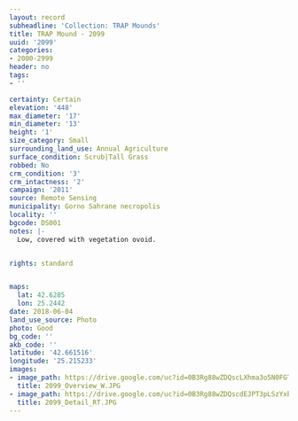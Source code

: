 ```yaml
---
layout: record
subheadline: 'Collection: TRAP Mounds'
title: TRAP Mound - 2099
uuid: '2099'
categories:
- 2000-2999
header: no
tags:
- ''

certainty: Certain
elevation: '448'
max_diameter: '17'
min_diameter: '13'
height: '1'
size_category: Small
surrounding_land_use: Annual Agriculture
surface_condition: Scrub|Tall Grass
robbed: No
crm_condition: '3'
crm_intactness: '2'
campaign: '2011'
source: Remote Sensing
municipality: Gorno Sahrane necropolis
locality: ''
bgcode: DS001
notes: |-
  Low, covered with vegetation ovoid.


rights: standard


maps:
  lat: 42.6285
  lon: 25.2442
date: 2018-06-04
land_use_source: Photo
photo: Good
bg_code: ''
akb_code: ''
latitude: '42.661516'
longitude: '25.215233'
images:
- image_path: https://drive.google.com/uc?id=0B3Rg88wZDQscLXhma3o5N0FGTGM
  title: 2099_Overview_W.JPG
- image_path: https://drive.google.com/uc?id=0B3Rg88wZDQscdEJPT3pLSzYxbUk
  title: 2099_Detail_RT.JPG
---
```

